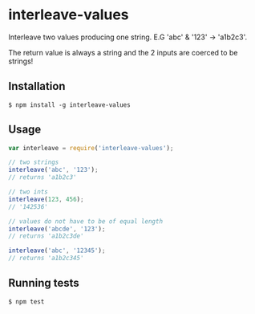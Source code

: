 interleave-values
========

Interleave two values producing one string. E.G 'abc' & '123' -> 'a1b2c3'.

The return value is always a string and the 2 inputs are coerced to be strings!

Installation
--------

    $ npm install -g interleave-values


Usage
--------

```javascript
var interleave = require('interleave-values');

// two strings
interleave('abc', '123');
// returns 'a1b2c3'

// two ints
interleave(123, 456);
// '142536'

// values do not have to be of equal length
interleave('abcde', '123');
// returns 'a1b2c3de'

interleave('abc', '12345');
// returns 'a1b2c345'

```

Running tests
----

    $ npm test